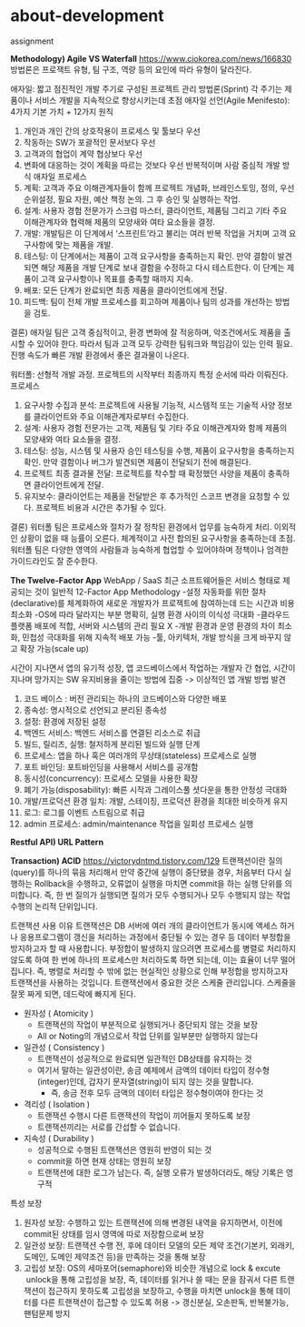 # about-development
assignment

**Methodology) Agile VS Waterfall**
https://www.ciokorea.com/news/166830
방법론은 프로잭트 유형, 팀 구조, 역량 등의 요인에 따라 유형이 달라진다.

애자일: 짧고 점진적인 개발 주기로 구성된 프로젝트 관리 방법론(Sprint)
각 주기는 제품이나 서비스 개발을 지속적으로 향상시키는데 초점
애자일 선언(Agile Menifesto): 4가지 기본 가치 + 12가지 원칙
  1. 개인과 개인 간의 상호작용이 프로세스 및 툴보다 우선
2. 작동하는 SW가 포괄적인 문서보다 우선
3. 고객과의 협업이 계약 협상보다 우선
4. 변화에 대응하는 것이 계획을 따르는 것보다 우선
반복적이며 사람 중심적 개발 방식
애자일 프로세스
1. 계획: 고객과 주요 이해관계자들이 함께 프로젝트 개념화, 브레인스토밍, 정의, 우선순위설정, 필요 자원, 예산 책정 논의. 그 후 승인 및 실행하는 작업.
2. 설계: 사용자 경험 전문가가 스크럼 마스터, 클라이언트, 제품팀 그리고 기타 주요 이해관계자와 협력해 제품의 모양새와 여타 요소들을 결정.
3. 개발: 개발팀은 이 단계에서 ‘스프린트’라고 불리는 여러 반복 작업을 거치며 고객 요구사항에 맞는 제품을 개발.
4. 테스팅: 이 단계에서는 제품이 고객 요구사항을 충족하는지 확인. 만약 결함이 발견되면 해당 제품을 개발 단계로 보내 결함을 수정하고 다시 테스트한다. 이 단계는 제품이 고객 요구사항이나 목표를 충족할 때까지 지속.
5. 배포: 모든 단계가 완료되면 최종 제품을 클라이언트에게 전달.
6. 피드백: 팀이 전체 개발 프로세스를 회고하며 제품이나 팀의 성과를 개선하는 방법을 검토.

결론) 애자일 팀은 고객 중심적이고, 환경 변화에 잘 적응하며, 악조건에서도 제품을 출시할 수 있어야 한다. 따라서 팀과 고객 모두 강력한 팀워크와 책임감이 있는 인력 필요. 진행 속도가 빠른 개발 환경에서 좋은 결과물이 나온다.

워터폴: 선형적 개발 과정. 프로젝트의 시작부터 최종까지 특정 순서에 따라 이뤄진다.
프로세스
1. 요구사항 수집과 분석: 프로젝트에 사용될 기능적, 시스템적 또는 기술적 사양 정보를 클라이언트와 주요 이해관계자로부터 수집한다.
2. 설계: 사용자 경험 전문가는 고객, 제품팀 및 기타 주요 이해관계자와 함께 제품의 모양새와 여타 요소들을 결정.
3. 테스팅: 성능, 시스템 및 사용자 승인 테스팅을 수행, 제품이 요구사항을 충족하는지 확인. 만약 결함이나 버그가 발견되면 제품이 전달되기 전에 해결된다.
4. 프로젝트 최종 결과물 전달: 프로젝트를 착수할 때 확정했던 사양을 제품이 충족하면 클라이언트에게 전달.
5. 유지보수: 클라이언트는 제품을 전달받은 후 추가적인 스코프 변경을 요청할 수 있다. 프로젝트 비용과 시간은 추가될 수 있다.

결론) 워터폴 팀은 프로세스와 절차가 잘 정착된 환경에서 업무를 능숙하게 처리. 이외적인 상황이 없을 때 능률이 오른다. 체계적이고 사전 합의된 요구사항을 충족하는데 초점. 워터폴 팀은 다양한 영역의 사람들과 능숙하게 협업할 수 있어야하며 정책이나 엄격한 가이드라인도 잘 준수한다.

**The Twelve-Factor App**
WebApp / SaaS
최근 소프트웨어들은 서비스 형태로 제공되는 것이 일반적
12-Factor App Methodology
-설정 자동화를 위한 절차(declarative)를 체계화하여 새로운 개발자가
프로젝트에 참여하는데 드는 시간과 비용 최소화
-OS에 따라 달라지는 부분 명확히, 실행 환경 사이의 이식성 극대화
-클라우드 플랫폼 배포에 적합, 서버와 시스템의 관리 필요 X
-개발 환경과 운영 환경의 차이 최소화, 민첩성 극대화를 위해 지속적 배포 가능
-툴, 아키텍처, 개발 방식을 크게 바꾸지 않고 확장 가능(scale up)

시간이 지나면서 앱의 유기적 성장, 앱 코드베이스에서 작업하는 개발자 간 협업, 시간이 지나며 망가지는 SW 유지비용을 줄이는 방법에 집중 -> 이상적인 앱 개발 방법 발견

1. 코드 베이스 : 버전 관리되는 하나의 코드베이스와 다양한 배포
2. 종속성: 명시적으로 선언되고 분리된 종속성
3. 설정: 환경에 저장된 설정
4. 백엔드 서비스: 백엔드 서비스를 연결된 리소스로 취급
5. 빌드, 릴리즈, 실행: 철저하게 분리된 빌드와 실행 단계
6. 프로세스: 앱을 하나 혹은 여러개의 무상태(stateless) 프로세스로 실행
7. 포트 바인딩: 포트바인딩을 사용해서 서비스를 공개함
8. 동시성(concurrency): 프로세스 모델을 사용한 확장
9. 폐기 가능(disposability): 빠른 시작과 그레이스풀 셧다운을 통한 안정성 극대화
10. 개발/프로덕션 환경 일치: 개발, 스테이징, 프로덕션 환경을 최대한 비슷하게 유지
11. 로그: 로그를 이벤트 스트림으로 취급
12. admin 프로세스: admin/maintenance 작업을 일회성 프로세스 실행

**Restful API) URL Pattern**


**Transaction) ACID**
https://victorydntmd.tistory.com/129
트랜잭션이란 질의(query)를 하나의 묶음 처리해서 만약 중간에 실행이 중단됐을 경우, 처음부터 다시 실행하는 Rollback을 수행하고, 오류없이 실행을 마치면 commit을 하는 실행 단위를 의미합니다.
즉, 한 번 질의가 실행되면 질의가 모두 수행되거나 모두 수행되지 않는 작업수행의 논리적 단위입니다.

트랜잭션 사용 이유
트랜잭션은 DB 서버에 여러 개의 클라이언트가 동시에 액세스 하거나 응용프로그램이 갱신을 처리하는 과정에서 중단될 수 있는 경우 등 데이터 부정합을 방지하고자 할 때 사용합니다.
부정합이 발생하지 않으려면 프로세스를 병렬로 처리하지 않도록 하여 한 번에 하나의 프로세스만 처리하도록 하면 되는데, 이는 효율이 너무 떨어집니다.
즉, 병렬로 처리할 수 밖에 없는 현실적인 상황으로 인해 부정합을 방지하고자 트랜잭션을 사용하는 것입니다. 트랜잭션에서 중요한 것은 스케줄 관리입니다. 스케줄을 잘못 짜게 되면, 데드락에 빠지게 된다.
* 원자성 ( Atomicity )
    * 트랜잭션의 작업이 부분적으로 실행되거나 중단되지 않는 것을 보장
    * All or Noting의 개념으로서 작업 단위를 일부분만 실행하지 않는다
* 일관성 ( Consistency )
    * 트랜잭션이 성공적으로 완료되면 일관적인 DB상태를 유지하는 것
    * 여기서 말하는 일관성이란, 송금 예제에서 금액의 데이터 타입이 정수형(integer)인데, 갑자기 문자열(string)이 되지 않는 것을 말합니다.
        * 즉, 송금 전후 모두 금액의 데이터 타입은 정수형이여야 한다는 것
* 격리성 ( Isolation )
    * 트랜잭션 수행시 다른 트랜잭션의 작업이 끼어들지 못하도록 보장
    * 트랜잭션끼리는 서로를 간섭할 수 없습니다.
* 지속성 ( Durability )
    * 성공적으로 수행된 트랜잭션은 영원히 반영이 되는 것
    * commit을 하면 현재 상태는 영원히 보장
    * 트랜잭션에 대한 로그가 남는다. 즉, 실행 오류가 발생하더라도, 해당 기록은 영구적

특성 보장
1. 원자성 보장: 수행하고 있는 트랜잭션에 의해 변경된 내역을 유지하면서, 이전에 commit된 상태를 임시 영역에 따로 저장함으로써 보장
2. 일관성 보장: 트랜잭션 수행 전, 후에 데이터 모델의 모든 제약 조건(기본키, 외래키, 도메인, 도메인 제약조건 등)을 만족하는 것을 통해 보장
3. 고립성 보장: OS의 세마포어(semaphore)와 비슷한 개념으로 lock & excute  unlock을 통해 고립성을 보장, 즉, 데이터를 읽거나 쓸 때는 문을 잠궈서 다른 트랜잭션이 접근하지 못하도록 고립성을 보장하고, 수행을 마치면 unlock을 통해 데이터를 다른 트랜잭션이 접근할 수 있도록 허용 -> 갱신분실, 오손판독, 반복불가능, 팬텀문제 방지
